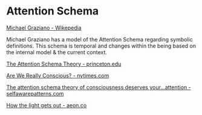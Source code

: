 # Attention Schema

<a href="https://en.wikipedia.org/wiki/Michael_Graziano" target="_blank">Michael Graziano - Wikepedia</a>

Michael Graziano has a model of the Attention Schema regarding symbolic definitions. This schema is temporal and changes within the being based on the internal model & the current context.

<a href="http://www.princeton.edu/~graziano/Consciousness_Research.html" target="_blank">The Attention Schema Theory - princeton.edu</a>

<a href="http://www.nytimes.com/2014/10/12/opinion/sunday/are-we-really-conscious.html" target="_blank">Are We Really Conscious? - nytimes.com</a>

<a href="http://selfawarepatterns.com/2014/10/16/the-attention-schema-theory-of-consciousness-deserves-your-attention/" target="_blank">The attention schema theory of consciousness deserves your…attention - selfawarepatterns.com</a>

<a href="http://aeon.co/magazine/philosophy/how-consciousness-works/" target="_blank">How the light gets out - aeon.co</a>
